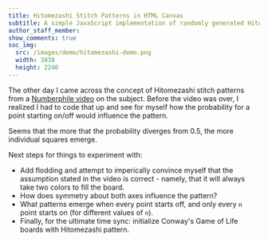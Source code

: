 ```yaml
---
title: Hitomezashi Stitch Patterns in HTML Canvas
subtitle: A simple JavaScript implementation of randomly generated Hitomezashi patterns inspired by the Numberphile video on it.
author_staff_member: 
show_comments: true
soc_img:
  src: /images/demo/hitomezashi-demo.png
  width: 3838
  height: 2240
---
```


The other day I came across the concept of Hitomezashi stitch patterns from a [Numberphile video](https://www.youtube.com/watch?v=JbfhzlMk2eY) on the subject. Before the video was over, I realized I had to code that up and see for myself how the probability for a point starting on/off would influence the pattern.

<div id="demoContainer" ></div>
<script src="/js/demo/hitomezashi.js"></script>

Seems that the more that the probability diverges from 0.5, the more individual squares emerge.

Next steps for things to experiment with:

 * Add flodding and attempt to imperically convince myself that the assumption stated in the video is correct - namely, that it will always take two colors to fill the board.
 * How does symmetry about both axes influence the pattern?
 * What patterns emerge when every point starts off, and only every `n` point starts on (for different values of `n`).
 * Finally, for the ultimate time sync: initialize Conway's Game of Life boards with Hitomezashi pattern.
